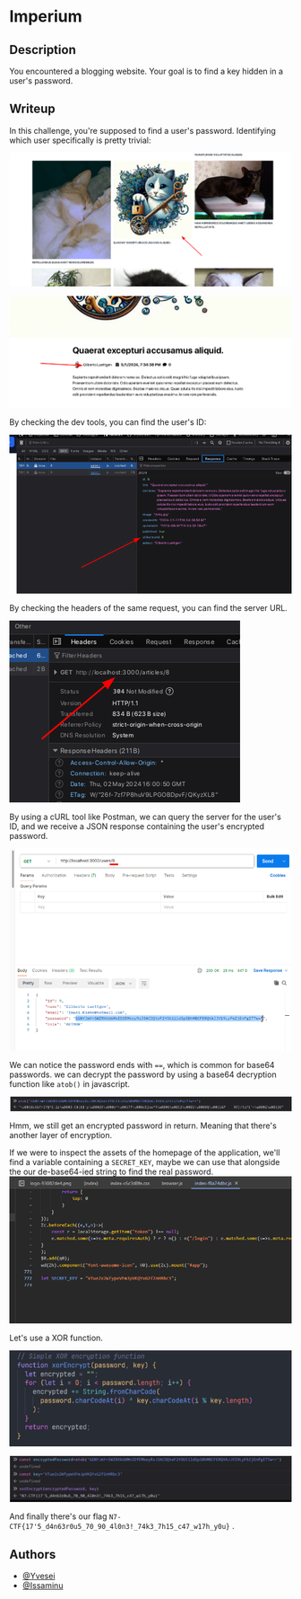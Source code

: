  # Imperium

## Description
 You encountered a blogging website. Your goal is to find a key hidden in a user's password. 

## Writeup
In this challenge, you're supposed to find a user's password.
Identifying which user specifically is pretty trivial:

![Alt text](20240502170013.png?raw=true "Title")

![Alt text](20240502170038.png?raw=true "Title")

By checking the dev tools, you can find the user's ID:

![Alt text](20240502170212.png?raw=true "Title")

By checking the headers of the same request, you can find the server URL.

![Alt text](20240502170332.png?raw=true "Title")

By using a cURL tool like Postman, we can query the server for the user's ID, and we receive a JSON response containing the user's encrypted password.

![Alt text](20240502171011.png?raw=true "Title")

We can notice the password ends with `==`, which is common for base64 passwords.
we can decrypt the password by using a base64 decryption function like `atob()` in javascript.

![Alt text](20240502171314.png?raw=true "Title")

Hmm, we still get an encrypted password in return. Meaning that there's another layer of encryption.

If we were to inspect the assets of the homepage of the application, we'll find a variable containing a `SECRET_KEY`, maybe we can use that alongside the our de-base64-ied string to find 
the real password.
![image.png](image.png)

Let's use a XOR function.

![Alt text](20240502171826.png?raw=true "Title")

![Alt text](20240502172002.png?raw=true "Title")

And finally there's our flag `N7-CTF{17'5_d4n63r0u5_70_90_4l0n3!_74k3_7h15_c47_w17h_y0u}` .



## Authors

- [@Yvesei](https://github.com/Yvesei)
- [@Issaminu](https://github.com/Issaminu)
